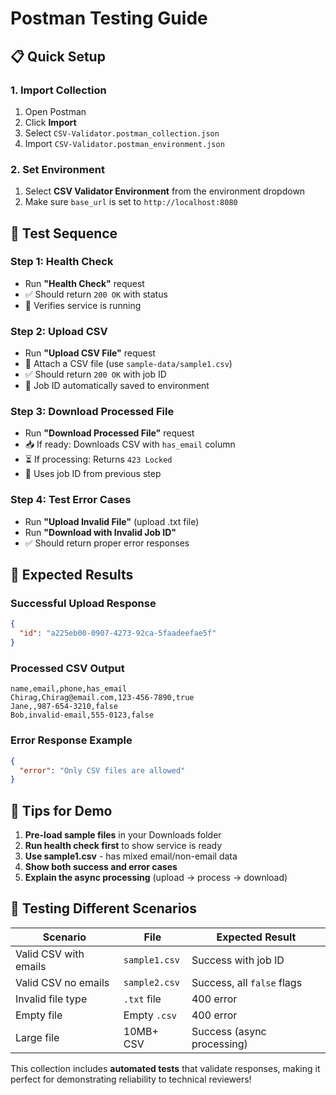 # Postman Testing Guide

## 📋 **Quick Setup**

### 1. Import Collection
1. Open Postman
2. Click **Import**
3. Select `CSV-Validator.postman_collection.json`
4. Import `CSV-Validator.postman_environment.json`

### 2. Set Environment
1. Select **CSV Validator Environment** from the environment dropdown
2. Make sure `base_url` is set to `http://localhost:8080`

## 🚀 **Test Sequence**

### **Step 1: Health Check**
- Run **"Health Check"** request
- ✅ Should return `200 OK` with status
- 🎯 Verifies service is running

### **Step 2: Upload CSV**
- Run **"Upload CSV File"** request
- 📎 Attach a CSV file (use `sample-data/sample1.csv`)
- ✅ Should return `200 OK` with job ID
- 🔄 Job ID automatically saved to environment

### **Step 3: Download Processed File**
- Run **"Download Processed File"** request
- 📥 If ready: Downloads CSV with `has_email` column
- ⏳ If processing: Returns `423 Locked`
- 🎯 Uses job ID from previous step

### **Step 4: Test Error Cases**
- Run **"Upload Invalid File"** (upload .txt file)
- Run **"Download with Invalid Job ID"**
- ✅ Should return proper error responses

## 🎯 **Expected Results**

### **Successful Upload Response**
```json
{
  "id": "a225eb00-0907-4273-92ca-5faadeefae5f"
}
```

### **Processed CSV Output**
```csv
name,email,phone,has_email
Chirag,Chirag@email.com,123-456-7890,true
Jane,,987-654-3210,false
Bob,invalid-email,555-0123,false
```

### **Error Response Example**
```json
{
  "error": "Only CSV files are allowed"
}
```

## 🔧 **Tips for Demo**

1. **Pre-load sample files** in your Downloads folder
2. **Run health check first** to show service is ready
3. **Use sample1.csv** - has mixed email/non-email data
4. **Show both success and error cases**
5. **Explain the async processing** (upload → process → download)

## 📱 **Testing Different Scenarios**

| Scenario | File | Expected Result |
|----------|------|----------------|
| Valid CSV with emails | `sample1.csv` | Success with job ID |
| Valid CSV no emails | `sample2.csv` | Success, all `false` flags |
| Invalid file type | `.txt` file | 400 error |
| Empty file | Empty `.csv` | 400 error |
| Large file | 10MB+ CSV | Success (async processing) |

This collection includes **automated tests** that validate responses, making it perfect for demonstrating reliability to technical reviewers!